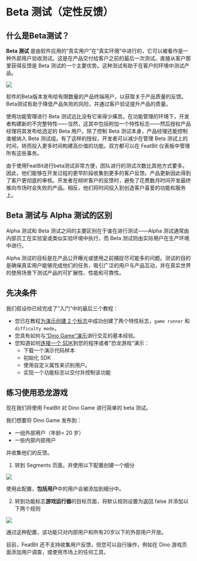 # Beta 测试（定性反馈）

## **什么是Beta测试？**

**Beta 测试** 是由软件应用的“真实用户”在“真实环境”中进行的，它可以被看作是一种外部用户验收测试。这是在产品交付给客户之前的最后一次测试。直接从客户那里获得反馈是 Beta 测试的一个主要优势。这种测试有助于在客户的环境中测试产品。

![](../../getting-started/assets/beta-testing/001.webp)

软件的Beta版本发布给有限数量的产品终端用户，以获取关于产品质量的反馈。Beta测试有助于降低产品失败的风险，并通过客户验证提升产品的质量。

使用功能管理进行 Beta 测试远比没有它来得少痛苦。在功能管理的环境下，开发者构建新的不完整特性——当然，这其中包括附加一个特性标志——然后授权产品经理将其发布给选定的 Beta 用户。除了控制 Beta 测试本身，产品经理还能控制谁被纳入 Beta 测试组。有了这样的授权，开发者可以减少在管理 Beta 测试上的时间，转而投入更多时间构建高价值的功能。双方都可以在 FeatBit 仪表板中管理所有这些事务。

由于使用FeatBit进行beta测试非常方便，团队进行的测试次数比其他方式要多。因此，他们能够在开发过程的更早阶段收集到更多的客户反馈。产品更新因此得到了客户更彻底的审核。开发者在倾听客户的反馈时，避免了花费数月时间开发最终推向市场时会失败的产品。相反，他们将时间投入到创造客户喜爱的功能和服务上。

## Beta 测试与 Alpha 测试的区别

Alpha 测试和 Beta 测试之间的主要区别在于谁在进行测试——Alpha 测试通常由内部员工在实验室或类似实验环境中执行，而 Beta 测试则由实际用户在生产环境中进行。

Alpha 测试的目标是在产品公开曝光或使用之前捕捉尽可能多的问题。测试的目的是确保真实用户能够完成他们的任务，吸引广泛的用户与产品互动，并在真实世界的使用场景下测试产品的可扩展性、性能和可靠性。

## 先决条件

我们假设你已经完成了“入门”中的最后三个教程：

* 您已在教程[为演示创建 2 个标志](../create-two-feature-flags.md)中成功创建了两个特性标志，`game runner` 和 `difficulty mode`。
* 您具有如何与[“Dino Game”演示](../try-interacting-with-the-demo.md)进行交互的基本经验。
* 您知道如何[连接一个 SDK](../connect-an-sdk/)到您的程序或者“恐龙游戏”演示：
  * 下载一个演示代码样本
  * 初始化 SDK
  * 使用自定义属性来识别用户。
  * 实现一个功能标志以交付并控制该功能

## 练习使用恐龙游戏

现在我们将使用 FeatBit 对 Dino Game 进行简单的 beta 测试。

我们想要将 Dino Game 发布到：

* 一组外部用户（年龄< 20 岁）&#x20;
* 一些内部内部用户

并收集他们的反馈。

1. 转到 Segments 页面，并使用以下配置创建一个细分

![](../../getting-started/assets/beta-testing/002.webp)

&#x20;使用此配置，**包括用户**中的用户会被添加到细分中。

2. 转到功能标志**游戏运行器**的目标页面，将默认规则设置为返回 false 并添加以下两个规则

![](../../getting-started/assets/beta-testing/003.webp)

通过这种配置，该功能只对内部用户和所有20岁以下的外部用户开放。

目前，FeatBit 还不支持收集用户反馈，但您可以自行操作，例如在 Dino 游戏页面添加用户调查，或使用市场上的任何工具。